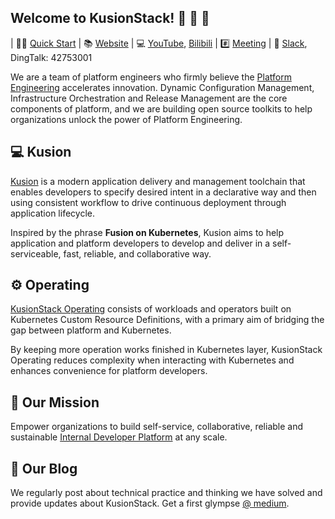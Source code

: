 ## Welcome to KusionStack! 👋 👋 👋

| 👩‍💻 [Quick Start](https://kusionstack.io/docs/user_docs/getting-started/usecases/deliver-first-project) | 📚 [Website](https://kusionstack.io) | 💻 [YouTube](https://www.youtube.com/channel/UCC1ac3eWbMZ6oMjSLvOisxg/featured), [Bilibili](https://space.bilibili.com/228717294/channel/seriesdetail?sid=2397933)  | #️⃣ [Meeting](https://github.com/KusionStack/community/discussions/categories/meeting)  | 🙌  [Slack](https://join.slack.com/t/kusionstack/shared_invite/zt-19lqcc3a9-_kTNwagaT5qwBE~my5Lnxg), DingTalk: 42753001

We are a team of platform engineers who firmly believe the [Platform Engineering](https://platformengineering.org/) accelerates innovation. Dynamic Configuration Management, Infrastructure Orchestration and Release Management are the core components of platform, and we are building open source toolkits to help organizations unlock the power of Platform Engineering.

## 💻 Kusion

[Kusion](https://github.com/KusionStack/kusion) is a modern application delivery and management toolchain that enables developers to specify desired intent in a declarative way and then using consistent workflow to drive continuous deployment through application lifecycle. 

Inspired by the phrase **Fusion on Kubernetes**, Kusion aims to help application and platform developers to develop and deliver in a self-serviceable, fast, reliable, and collaborative way.

## ⚙️ Operating

[KusionStack Operating](https://github.com/KusionStack/operating) consists of workloads and operators built on Kubernetes Custom Resource Definitions, with a primary aim of bridging the gap between platform and Kubernetes.

By keeping more operation works finished in Kubernetes layer, KusionStack Operating reduces complexity when interacting with Kubernetes and enhances convenience for platform developers.

## 🔮 Our Mission

Empower organizations to build self-service, collaborative, reliable and sustainable [Internal Developer Platform](https://internaldeveloperplatform.org/) at any scale.

## 📜 Our Blog

We regularly post about technical practice and thinking we have solved and provide updates about KusionStack. Get a first glympse [@ medium](https://medium.com/@kusionstack).
